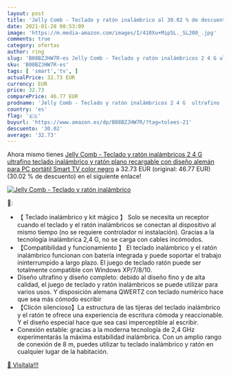 ```yaml
---
layout: post
title: 'Jelly Comb - Teclado y ratón inalámbrico al 30.02 % de descuento'
date: 2021-01-28 08:53:09
image: 'https://m.media-amazon.com/images/I/410Xu+Mip5L._SL200_.jpg'
comments: true
category: ofertas
author: ring
slug: 'B08BZJHW7R-es Jelly Comb - Teclado y ratón inalámbricos 2 4 G ultrafino...'
sku: 'B08BZJHW7R-es'
tags: [ 'smart','tv', ]
actualPrice: 32.73 EUR
currency: EUR
price: 32.73
comparePrice: 46.77 EUR
prodname: 'Jelly Comb - Teclado y ratón inalámbricos 2 4 G  ultrafino  teclado inalámbrico y ratón plano  recargable  con diseño alemán para PC  portátil  Smart TV  color negro'
country: 'es'
flag: '🇪🇸'
buyurl: 'https://www.amazon.es/dp/B08BZJHW7R/?tag=tolees-21'
descuento: '30.02'
average: '32.73'
---
```


Ahora mismo tienes [Jelly Comb - Teclado y ratón inalámbricos 2 4 G  ultrafino  teclado inalámbrico y ratón plano  recargable  con diseño alemán para PC  portátil  Smart TV  color negro](https://www.amazon.es/dp/B08BZJHW7R/?tag=tolees-21) a 32.73 EUR (original: 46.77 EUR) (30.02 %  de descuento) en el siguiente enlace!

[![Jelly Comb - Teclado y ratón inalámbrico](https://m.media-amazon.com/images/I/410Xu+Mip5L._SL200_.jpg)](https://www.amazon.es/dp/B08BZJHW7R/?tag=tolees-21)

🔎:

- 【 Teclado inalámbrico y kit mágico 】 Solo se necesita un receptor cuando el teclado y el ratón inalámbricos se conectan al dispositivo al mismo tiempo (no se requiere controlador ni instalación). Gracias a la tecnología inalámbrica 2,4 G, no se carga con cables incómodos.
- 【Compatibilidad y funcionamiento 】 El teclado inalámbrico y el ratón inalámbrico funcionan con batería integrada y puede soportar el trabajo ininterrumpido a largo plazo. El juego de teclado ratón puede ser totalmente compatible con Windows XP/7/8/10.
- Diseño ultrafino y diseño completo: debido al diseño fino y de alta calidad, el juego de teclado y ratón inalámbricos se puede utilizar para varios usos. Y disposición alemana QWERTZ con teclado numérico hace que sea más cómodo escribir
- 【Clicón silencioso】La estructura de las tijeras del teclado inalámbrico y el ratón te ofrece una experiencia de escritura cómoda y reaccionable. Y el diseño especial hace que sea casi imperceptible al escribir.
- Conexión estable: gracias a la moderna tecnología de 2,4 GHz experimentarás la máxima estabilidad inalámbrica. Con un amplio rango de conexión de 8 m, puedes utilizar tu teclado inalámbrico y ratón en cualquier lugar de la habitación.

[🛒 Visítala!!!](https://www.amazon.es/dp/B08BZJHW7R/?tag=tolees-21)

